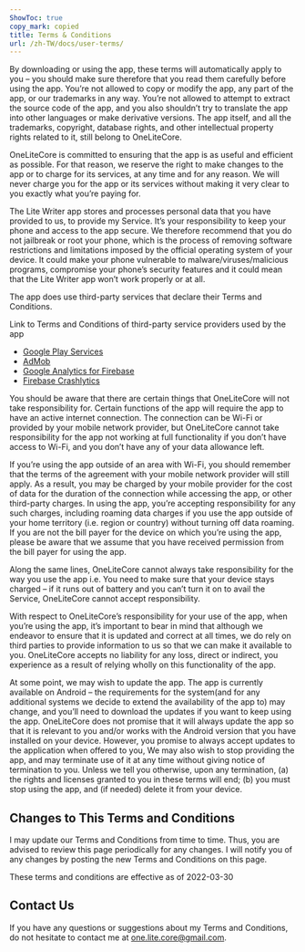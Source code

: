 ```yaml
---
ShowToc: true
copy_mark: copied
title: Terms & Conditions
url: /zh-TW/docs/user-terms/
---
```


By downloading or using the app, these terms will
automatically apply to you – you should make sure therefore
that you read them carefully before using the app. You’re not
allowed to copy or modify the app, any part of the app, or
our trademarks in any way. You’re not allowed to attempt to
extract the source code of the app, and you also shouldn’t try
to translate the app into other languages or make derivative
versions. The app itself, and all the trademarks, copyright,
database rights, and other intellectual property rights related
to it, still belong to OneLiteCore.

OneLiteCore is committed to ensuring that the app is
as useful and efficient as possible. For that reason, we
reserve the right to make changes to the app or to charge for
its services, at any time and for any reason. We will never
charge you for the app or its services without making it very
clear to you exactly what you’re paying for.

The Lite Writer app stores and processes personal data that
you have provided to us, to provide my
Service. It’s your responsibility to keep your phone and
access to the app secure. We therefore recommend that you do
not jailbreak or root your phone, which is the process of
removing software restrictions and limitations imposed by the
official operating system of your device. It could make your
phone vulnerable to malware/viruses/malicious programs,
compromise your phone’s security features and it could mean
that the Lite Writer app won’t work properly or at all.

The app does use third-party services that declare their
Terms and Conditions.

Link to Terms and Conditions of third-party service
providers used by the app

-  [Google Play Services](https://policies.google.com/terms)
-  [AdMob](https://developers.google.com/admob/terms)
-  [Google Analytics for Firebase](https://firebase.google.com/terms/analytics)
-  [Firebase Crashlytics](https://firebase.google.com/terms/crashlytics)

You should be aware that there are certain things that
OneLiteCore will not take responsibility for. Certain
functions of the app will require the app to have an active
internet connection. The connection can be Wi-Fi or provided
by your mobile network provider, but OneLiteCore
cannot take responsibility for the app not working at full
functionality if you don’t have access to Wi-Fi, and you don’t
have any of your data allowance left.

If you’re using the app outside of an area with Wi-Fi, you
should remember that the terms of the agreement with your
mobile network provider will still apply. As a result, you may
be charged by your mobile provider for the cost of data for
the duration of the connection while accessing the app, or
other third-party charges. In using the app, you’re accepting
responsibility for any such charges, including roaming data
charges if you use the app outside of your home territory
(i.e. region or country) without turning off data roaming. If
you are not the bill payer for the device on which you’re
using the app, please be aware that we assume that you have
received permission from the bill payer for using the app.

Along the same lines, OneLiteCore cannot always take
responsibility for the way you use the app i.e. You need to
make sure that your device stays charged – if it runs out of
battery and you can’t turn it on to avail the Service,
OneLiteCore cannot accept responsibility.

With respect to OneLiteCore’s responsibility for your
use of the app, when you’re using the app, it’s important to
bear in mind that although we endeavor to ensure that it is
updated and correct at all times, we do rely on third parties
to provide information to us so that we can make it available
to you. OneLiteCore accepts no liability for any
loss, direct or indirect, you experience as a result of
relying wholly on this functionality of the app.

At some point, we may wish to update the app. The app is
currently available on Android – the requirements for the
system(and for any additional systems we
decide to extend the availability of the app to) may change,
and you’ll need to download the updates if you want to keep
using the app. OneLiteCore does not promise that it
will always update the app so that it is relevant to you
and/or works with the Android version that you have
installed on your device. However, you promise to always
accept updates to the application when offered to you, We may
also wish to stop providing the app, and may terminate use of
it at any time without giving notice of termination to you.
Unless we tell you otherwise, upon any termination, (a) the
rights and licenses granted to you in these terms will end;
(b) you must stop using the app, and (if needed) delete it
from your device.

## Changes to This Terms and Conditions

I may update our Terms and Conditions
from time to time. Thus, you are advised to review this page
periodically for any changes. I will
notify you of any changes by posting the new Terms and
Conditions on this page.

These terms and conditions are effective as of 2022-03-30

## Contact Us
If you have any questions or suggestions about my
Terms and Conditions, do not hesitate to contact me
at one.lite.core@gmail.com.
